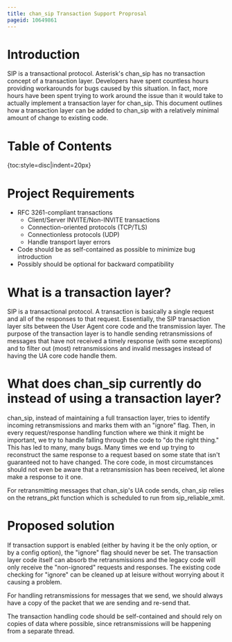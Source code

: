 ```yaml
---
title: chan_sip Transaction Support Proprosal
pageid: 10649861
---
```




# Introduction
SIP is a transactional protocol. Asterisk's chan_sip has no transaction concept of a transaction layer. Developers have spent countless hours providing workarounds for bugs caused by this situation. In fact, more hours have been spent trying to work around the issue than it would take to actually implement a transaction layer for chan_sip. This document outlines how a transaction layer can be added to chan_sip with a relatively minimal amount of change to existing code.

# Table of Contents

{toc:style=disc|indent=20px}

# Project Requirements

* RFC 3261-compliant transactions
    * Client/Server INVITE/Non-INVITE transactions
    * Connection-oriented protocols (TCP/TLS)
    * Connectionless protocols (UDP)
    * Handle transport layer errors
* Code should be as self-contained as possible to minimize bug introduction
* Possibly should be optional for backward compatibility

# What is a transaction layer?
SIP is a transactional protocol. A transaction is basically a single request and all of the responses to that request. Essentially, the SIP transaction layer sits between the User Agent core code and the transmission layer. The purpose of the transaction layer is to handle sending retransmissions of messages that have not received a timely response (with some exceptions) and to filter out (most) retransmissions and invalid messages instead of having the UA core code handle them.

# What does chan_sip currently do instead of using a transaction layer?

chan_sip, instead of maintaining a full transaction layer, tries to identify incoming retransmissions and marks them with an "ignore" flag. Then, in every request/response handling function where we think it might be important, we try to handle falling through the code to "do the right thing." This has led to many, many bugs. Many times we end up trying to reconstruct the same response to a request based on some state that isn't guaranteed not to have changed. The core code, in most circumstances should not even be aware that a retransmission has been received, let alone make a response to it one.

For retransmitting messages that chan_sip's UA code sends, chan_sip relies on the retrans_pkt function which is scheduled to run from sip_reliable_xmit.

# Proposed solution

If transaction support is enabled (either by having it be the only option, or by a config option), the "ignore" flag should never be set. The transaction layer code itself can absorb the retransmissions and the legacy code will only receive the "non-ignored" requests and responses. The existing code checking for "ignore" can be cleaned up at leisure without worrying about it causing a problem.

For handling retransmissions for messages that we send, we should always have a copy of the packet that we are sending and re-send that.

The transaction handling code should be self-contained and should rely on copies of data where possible, since retransmissions will be happening from a separate thread.

